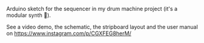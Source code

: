 Arduino sketch for the sequencer in my drum machine project (it's a modular synth 🤖).

See a video demo, the schematic, the stripboard layout and the user manual on https://www.instagram.com/p/CGXFEG8herM/

